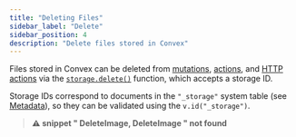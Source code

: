```yaml
---
title: "Deleting Files"
sidebar_label: "Delete"
sidebar_position: 4
description: "Delete files stored in Convex"
---
```



Files stored in Convex can be deleted from
[mutations](/functions/mutation-functions.mdx),
[actions](/functions/actions.mdx), and
[HTTP actions](/functions/http-actions.mdx) via the
[`storage.delete()`](/api/interfaces/server.StorageWriter#delete) function,
which accepts a storage ID.

Storage IDs correspond to documents in the `"_storage"` system table (see
[Metadata](/file-storage/file-metadata.mdx)), so they can be validated using the
`v.id("_storage")`.

> **⚠ snippet " DeleteImage, DeleteImage " not found**
